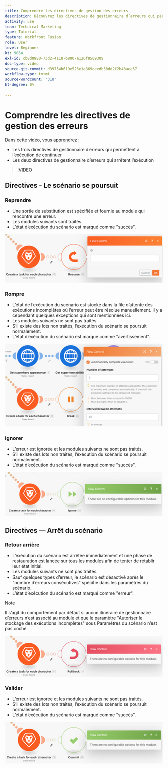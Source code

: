 ```yaml
---
title: Comprendre les directives de gestion des erreurs
description: Découvrez les directives de gestionnaire d’erreurs qui permettent à l’exécution de continuer et celles qui arrêtent l’exécution, dans [!DNL Adobe Workfront Fusion].
activity: use
team: Technical Marketing
type: Tutorial
feature: Workfront Fusion
role: User
level: Beginner
kt: 9064
exl-id: cb8d0880-73d2-4118-b800-a126f8509309
doc-type: video
source-git-commit: d39754b619e526e1a869deedb38dd2f2b43aee57
workflow-type: tm+mt
source-wordcount: '318'
ht-degree: 0%

---
```


# Comprendre les directives de gestion des erreurs

Dans cette vidéo, vous apprendrez :

* Les trois directives de gestionnaire d’erreurs qui permettent à l’exécution de continuer
* Les deux directives de gestionnaire d’erreurs qui arrêtent l’exécution

>[!VIDEO](https://video.tv.adobe.com/v/335305/?quality=12)

## Directives - Le scénario se poursuit

### Reprendre

* Une sortie de substitution est spécifiée et fournie au module qui rencontre une erreur.
* Les modules suivants sont traités.
* L’état d’exécution du scénario est marqué comme &quot;succès&quot;.

![Image d’une directive Reprendre](assets/troubleshooting-and-error-handling-2.png)

### Rompre

* L’état de l’exécution du scénario est stocké dans la file d’attente des exécutions incomplètes où l’erreur peut être résolue manuellement. Il y a cependant quelques exceptions qui sont mentionnées ici.
* Les modules suivants ne sont pas traités.
* S’il existe des lots non traités, l’exécution du scénario se poursuit normalement.
* L’état d’exécution du scénario est marqué comme &quot;avertissement&quot;.

![Image d’une directive Break](assets/troubleshooting-and-error-handling-3.png)

### Ignorer

* L’erreur est ignorée et les modules suivants ne sont pas traités.
* S’il existe des lots non traités, l’exécution du scénario se poursuit normalement.
* L’état d’exécution du scénario est marqué comme &quot;succès&quot;.

![Image d’une directive Ignorer](assets/troubleshooting-and-error-handling-4.png)

## Directives — Arrêt du scénario

### Retour arrière

* L’exécution du scénario est arrêtée immédiatement et une phase de restauration est lancée sur tous les modules afin de tenter de rétablir leur état initial.
* Les modules suivants ne sont pas traités.
* Sauf quelques types d’erreur, le scénario est désactivé après le &quot;nombre d’erreurs consécutives&quot; spécifié dans les paramètres du scénario.
* L’état d’exécution du scénario est marqué comme &quot;erreur&quot;.

>[!NOTE]
>
>Il s’agit du comportement par défaut si aucun itinéraire de gestionnaire d’erreurs n’est associé au module et que le paramètre &quot;Autoriser le stockage des exécutions incomplètes&quot; sous Paramètres du scénario n’est pas coché.

![Image d’une directive de restauration](assets/troubleshooting-and-error-handling-5.png)

### Valider

* L’erreur est ignorée et les modules suivants ne sont pas traités.
* S’il existe des lots non traités, l’exécution du scénario se poursuit normalement.
* L’état d’exécution du scénario est marqué comme &quot;succès&quot;.

![Image d’une directive de validation](assets/troubleshooting-and-error-handling-6.png)
